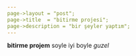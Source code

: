 ```yaml
---
page->layout = "post";
page->title  = "bitirme projesi";
page->description = "bir şeyler yaptım";
---
```


**bitirme projem** soyle iyi boyle *guzel*

